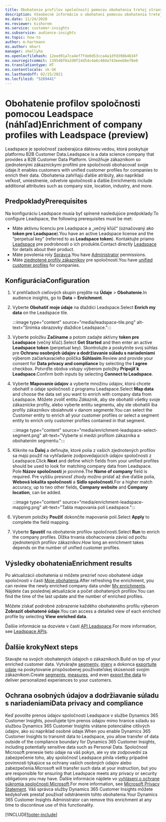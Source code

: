 ```yaml
---
title: Obohatenie profilov spoločností pomocou obohatenia tretej strany Leadspace
description: Všeobecné informácie o obohatení pomocou obohatenia tretej stranou Leadspace.
ms.date: 11/24/2020
ms.reviewer: kishorem
ms.service: customer-insights
ms.subservice: audience-insights
ms.topic: how-to
author: m-hartmann
ms.author: mhart
manager: shellyha
ms.openlocfilehash: 12eed91a7ca4ef7fde0d53cca4a1dfd398b4634f
ms.sourcegitcommit: 139548f8a2d0f24d54c4a6c404a743eeeb8ef8e0
ms.translationtype: HT
ms.contentlocale: sk-SK
ms.lasthandoff: 02/15/2021
ms.locfileid: "5269441"
---
```

# <a name="enrichment-of-company-profiles-with-leadspace-preview"></a><span data-ttu-id="1bebf-103">Obohatenie profilov spoločnosti pomocou Leadspace (náhľad)</span><span class="sxs-lookup"><span data-stu-id="1bebf-103">Enrichment of company profiles with Leadspace (preview)</span></span>

<span data-ttu-id="1bebf-104">Leadspace je spoločnosť zaoberajúca dátovou vedou, ktorá poskytuje platformu B2B Customer Data.</span><span class="sxs-lookup"><span data-stu-id="1bebf-104">Leadspace is a data science company that provides a B2B Customer Data Platform.</span></span> <span data-ttu-id="1bebf-105">Umožňuje zákazníkom so zjednotenými zákazníckymi profilmi pre spoločnosti obohacovať svoje údaje.</span><span class="sxs-lookup"><span data-stu-id="1bebf-105">It enables customers with unified customer profiles for companies to enrich their data.</span></span> <span data-ttu-id="1bebf-106">Obohatenia zahŕňajú ďalšie atribúty, ako napríklad veľkosť, umiestnenie, odvetvie spoločnosti a ďalšie.</span><span class="sxs-lookup"><span data-stu-id="1bebf-106">Enrichments include additional attributes such as company size, location, industry, and more.</span></span>

## <a name="prerequisites"></a><span data-ttu-id="1bebf-107">Predpoklady</span><span class="sxs-lookup"><span data-stu-id="1bebf-107">Prerequisites</span></span>

<span data-ttu-id="1bebf-108">Na konfiguráciu Leadspace musia byť splnené nasledujúce predpoklady:</span><span class="sxs-lookup"><span data-stu-id="1bebf-108">To configure Leadspace, the following prerequisites must be met:</span></span>

- <span data-ttu-id="1bebf-109">Máte aktívnu licenciu pre Leadspace a „večný kľúč“ (označovaný ako **token pre Leadspace**).</span><span class="sxs-lookup"><span data-stu-id="1bebf-109">You have an active Leadspace license and the “perpetual key” (referred to as **Leadspace token**).</span></span> <span data-ttu-id="1bebf-110">Kontaktujte priamo [Leadspace](https://www.leadspace.com/products/leadspace-on-demand/) pre podrobnosti o ich produkte.</span><span class="sxs-lookup"><span data-stu-id="1bebf-110">Contact directly [Leadspace](https://www.leadspace.com/products/leadspace-on-demand/) for details about their product.</span></span>
- <span data-ttu-id="1bebf-111">Máte povolenia roly [Správca](permissions.md#administrator).</span><span class="sxs-lookup"><span data-stu-id="1bebf-111">You have [Administrator](permissions.md#administrator) permissions.</span></span>
- <span data-ttu-id="1bebf-112">Máte [zjednotené profily zákazníkov](customer-profiles.md) pre spoločnosti.</span><span class="sxs-lookup"><span data-stu-id="1bebf-112">You have [unified customer profiles](customer-profiles.md) for companies.</span></span>

## <a name="configuration"></a><span data-ttu-id="1bebf-113">Konfigurácia</span><span class="sxs-lookup"><span data-stu-id="1bebf-113">Configuration</span></span>

1. <span data-ttu-id="1bebf-114">V prehľadoch cieľových skupín prejdite na **Údaje** > **Obohatenie**.</span><span class="sxs-lookup"><span data-stu-id="1bebf-114">In audience insights, go to **Data** > **Enrichment**.</span></span>

1. <span data-ttu-id="1bebf-115">Vyberte **Obohatiť moje údaje** na dlaždici Leadspace.</span><span class="sxs-lookup"><span data-stu-id="1bebf-115">Select **Enrich my data** on the Leadspace tile.</span></span>

   :::image type="content" source="media/leadspace-tile.png" alt-text="Snímka obrazovky dlaždice Leadspace.":::

1. <span data-ttu-id="1bebf-117">Vyberte položku **Začíname** a potom zadajte aktívny **token pre Leadspace** (večný kľúč).</span><span class="sxs-lookup"><span data-stu-id="1bebf-117">Select **Get Started** and then enter an active **Leadspace token** (perpetual key).</span></span> <span data-ttu-id="1bebf-118">Skontrolujte a poskytnite svoj súhlas pre **Ochranu osobných údajov a dodržiavanie súladu s nariadeniami** výberom začiarkavacieho políčka **Súhlasím**.</span><span class="sxs-lookup"><span data-stu-id="1bebf-118">Review and provide your consent for **Data privacy and compliance** by selecting the **I agree** checkbox.</span></span> <span data-ttu-id="1bebf-119">Potvrďte obidva vstupy výberom položky **Pripojiť k Leadspace**.</span><span class="sxs-lookup"><span data-stu-id="1bebf-119">Confirm both inputs by selecting **Connect to Leadspace**.</span></span>

1. <span data-ttu-id="1bebf-120">Vyberte **Mapovanie údajov** a vyberte množinu údajov, ktorú chcete obohatiť o údaje spoločnosti z programu Leadspace.</span><span class="sxs-lookup"><span data-stu-id="1bebf-120">Select **Map data** and choose the data set you want to enrich with company data from Leadspace.</span></span> <span data-ttu-id="1bebf-121">Môžete zvoliť entitu *Zákazník*, aby ste obohatili všetky svoje zákaznícke profily, alebo vyberte entitu segmentu, aby ste obohatili iba profily zákazníkov obsiahnuté v danom segmente.</span><span class="sxs-lookup"><span data-stu-id="1bebf-121">You can select the *Customer* entity to enrich all your customer profiles or select a segment entity to enrich only customer profiles contained in that segment.</span></span>

   :::image type="content" source="media/enrichment-leadspace-select-segment.png" alt-text="Vyberte si medzi profilom zákazníka a obohatením segmentu.":::

1. <span data-ttu-id="1bebf-123">Kliknite na **Ďalej** a definujte, ktoré polia z vašich zjednotených profilov sa majú použiť na vyhľadanie zodpovedajúcich údajov spoločnosti z Leadspace.</span><span class="sxs-lookup"><span data-stu-id="1bebf-123">Click **Next** and define which fields from your unified profiles should be used to look for matching company data from Leadspace.</span></span> <span data-ttu-id="1bebf-124">Pole **Názov spoločnosti** je povinné.</span><span class="sxs-lookup"><span data-stu-id="1bebf-124">The **Name of company** field is required.</span></span> <span data-ttu-id="1bebf-125">Pre vyššiu presnosť zhody možno pridať až dve ďalšie polia, **Webová lokalita spoločnosti** a **Sídlo spoločnosti**.</span><span class="sxs-lookup"><span data-stu-id="1bebf-125">For a higher match accuracy, up to two other fields, **Company website** and **Company location**, can be added.</span></span>

   :::image type="content" source="media/enrichment-leadspace-mapping.png" alt-text="Tabla mapovania polí Leadspace.":::
   
1. <span data-ttu-id="1bebf-127">Výberom položky **Použiť** dokončíte mapovanie polí.</span><span class="sxs-lookup"><span data-stu-id="1bebf-127">Select **Apply** to complete the field mapping.</span></span>

1. <span data-ttu-id="1bebf-128">Vyberte **Spustiť** na obohatenie profilov spoločnosti.</span><span class="sxs-lookup"><span data-stu-id="1bebf-128">Select **Run** to enrich the company profiles.</span></span> <span data-ttu-id="1bebf-129">Dĺžka trvania obohacovania závisí od počtu zjednotených profilov zákazníkov.</span><span class="sxs-lookup"><span data-stu-id="1bebf-129">How long an enrichment takes depends on the number of unified customer profiles.</span></span>

## <a name="enrichment-results"></a><span data-ttu-id="1bebf-130">Výsledky obohatenia</span><span class="sxs-lookup"><span data-stu-id="1bebf-130">Enrichment results</span></span>

<span data-ttu-id="1bebf-131">Po aktualizácii obohatenia si môžete prezrieť novo obohatené údaje spoločnosti v časti [Moje obohatenia](enrichment-hub.md).</span><span class="sxs-lookup"><span data-stu-id="1bebf-131">After refreshing the enrichment, you can review the newly enriched company data under [My enrichments](enrichment-hub.md).</span></span> <span data-ttu-id="1bebf-132">Nájdete čas poslednej aktualizácie a počet obohatených profilov.</span><span class="sxs-lookup"><span data-stu-id="1bebf-132">You can find the time of the last update and the number of enriched profiles.</span></span>

<span data-ttu-id="1bebf-133">Môžete získať podrobné zobrazenie každého obohateného profilu výberom **Zobraziť obohatené údaje**.</span><span class="sxs-lookup"><span data-stu-id="1bebf-133">You can access a detailed view of each enriched profile by selecting **View enriched data**.</span></span>

<span data-ttu-id="1bebf-134">Ďalšie informácie sa dozviete v časti [API Leadspace](https://support.leadspace.com/hc/en-us/sections/201997649-API).</span><span class="sxs-lookup"><span data-stu-id="1bebf-134">For more information, see [Leadspace APIs](https://support.leadspace.com/hc/en-us/sections/201997649-API).</span></span>

## <a name="next-steps"></a><span data-ttu-id="1bebf-135">Ďalšie kroky</span><span class="sxs-lookup"><span data-stu-id="1bebf-135">Next steps</span></span>

<span data-ttu-id="1bebf-136">Stavajte na svojich obohatených údajoch o zákazníkoch.</span><span class="sxs-lookup"><span data-stu-id="1bebf-136">Build on top of your enriched customer data.</span></span> <span data-ttu-id="1bebf-137">Vytvárajte [segmenty](segments.md), [miery](measures.md) a dokonca [exportujte údaje](export-destinations.md) na poskytovanie prispôsobenej používateľskej skúsenosti svojim zákazníkom.</span><span class="sxs-lookup"><span data-stu-id="1bebf-137">Create [segments](segments.md), [measures](measures.md), and even [export the data](export-destinations.md) to deliver personalized experiences to your customers.</span></span>

## <a name="data-privacy-and-compliance"></a><span data-ttu-id="1bebf-138">Ochrana osobných údajov a dodržiavanie súladu s nariadeniami</span><span class="sxs-lookup"><span data-stu-id="1bebf-138">Data privacy and compliance</span></span>

<span data-ttu-id="1bebf-139">Keď povolíte prenos údajov spoločnosti Leadspace v službe Dynamics 365 Customer Insights, povoľujete tým prenos údajov mimo hranice súladu so službou Dynamics 365 Customer Insights vrátane potenciálne citlivých údajov, ako sú napríklad osobné údaje.</span><span class="sxs-lookup"><span data-stu-id="1bebf-139">When you enable Dynamics 365 Customer Insights to transmit data to Leadspace, you allow transfer of data outside of the compliance boundary for Dynamics 365 Customer Insights, including potentially sensitive data such as Personal Data.</span></span> <span data-ttu-id="1bebf-140">Spoločnosť Microsoft prenesie tieto údaje na váš pokyn, ale vy ste zodpovední za zabezpečenie toho, aby spoločnosť Leadspace plnila všetky prípadné povinnosti týkajúce sa ochrany vašich osobných údajov alebo zabezpečenia.</span><span class="sxs-lookup"><span data-stu-id="1bebf-140">Microsoft will transfer such data at your instruction, but you are responsible for ensuring that Leadspace meets any privacy or security obligations you may have.</span></span> <span data-ttu-id="1bebf-141">Ďalšie informácie nájdete vo [vyhlásení o ochrane súkromia spoločnosti Microsoft](https://go.microsoft.com/fwlink/?linkid=396732).</span><span class="sxs-lookup"><span data-stu-id="1bebf-141">For more information, see [Microsoft Privacy Statement](https://go.microsoft.com/fwlink/?linkid=396732).</span></span>
<span data-ttu-id="1bebf-142">Váš správca služby Dynamics 365 Customer Insights môžete kedykoľvek prestať používať odstránením tohto obohatenia.</span><span class="sxs-lookup"><span data-stu-id="1bebf-142">Your Dynamics 365 Customer Insights Administrator can remove this enrichment at any time to discontinue use of this functionality.</span></span>


[!INCLUDE[footer-include](../includes/footer-banner.md)]